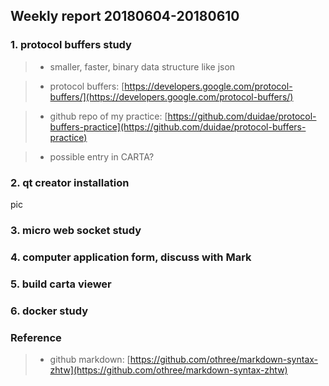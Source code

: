 ## Weekly report 20180604-20180610

### 1. protocol buffers study
>* smaller, faster, binary data structure like json

>* protocol buffers: [https://developers.google.com/protocol-buffers/](https://developers.google.com/protocol-buffers/)

>* github repo of my practice: [https://github.com/duidae/protocol-buffers-practice](https://github.com/duidae/protocol-buffers-practice)

>* possible entry in CARTA?

### 2. qt creator installation
pic

### 3. micro web socket study


### 4. computer application form, discuss with Mark
### 5. build carta viewer
### 6. docker study

### Reference
>* github markdown: [https://github.com/othree/markdown-syntax-zhtw](https://github.com/othree/markdown-syntax-zhtw)
